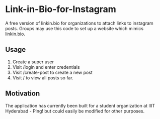 # Link-in-Bio-for-Instagram
A free version of linkin.bio for organizations to attach links to instagram posts. Groups may use this code to set up a website which mimics linkin.bio. 

## Usage

1. Create a super user
2. Visit /login and enter credentials
3. Visit /create-post to create a new post
4. Visit / to view all posts so far.

## Motivation

The application has currently been built for a student organization at IIIT Hyderabad - Ping! but could easily be modified for other purposes.
